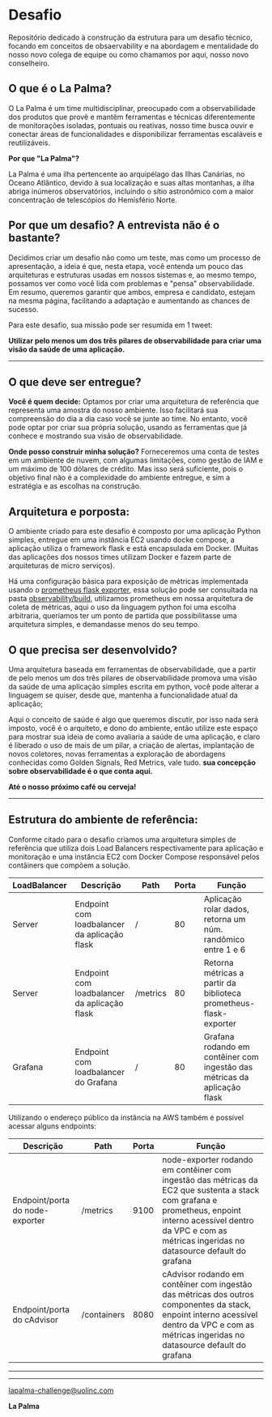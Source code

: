 # Desafio

Repositório dedicado à construção da estrutura para um desafio técnico, focando em conceitos de obsaervability e na abordagem e mentalidade do nosso novo colega de equipe ou como chamamos por aqui, nosso novo conselheiro.

## O que é o La Palma?

O La Palma é um time multidisciplinar, preocupado com a observabilidade dos produtos que provê e mantêm ferramentas e técnicas diferentemente de monitorações isoladas, pontuais ou reativas, nosso time busca ouvir e conectar áreas de funcionalidades e disponibilizar ferramentas escaláveis e reutilizáveis.

**Por que "La Palma"?**

La Palma é uma ilha pertencente ao arquipélago das Ilhas Canárias, no Oceano Atlântico, devido à sua localização e suas altas montanhas, a ilha abriga inúmeros observatórios, incluindo o sítio astronômico com a maior concentração de telescópios do Hemisfério Norte.

## Por que um desafio? A entrevista não é o bastante?

Decidimos criar um desafio não como um teste, mas como um processo de apresentação, a ideia é que, nesta etapa, você entenda um pouco das arquiteturas e estruturas usadas em nossos sistemas e, ao mesmo tempo, possamos ver como você lida com problemas e "pensa" observabilidade. Em resumo, queremos garantir que ambos, empresa e candidato, estejam na mesma página, facilitando a adaptação e aumentando as chances de sucesso.

Para este desafio, sua missão pode ser resumida em 1 tweet:

**Utilizar pelo menos um dos três pilares de observabilidade para criar uma visão da saúde de uma aplicação.** 

---

## O que deve ser entregue?

**Você é quem decide:** Optamos por criar uma arquitetura de referência que representa uma amostra do nosso ambiente. Isso facilitará sua compreensão do dia a dia caso você se junte ao time. No entanto, você pode optar por criar sua própria solução, usando as ferramentas que já conhece e mostrando sua visão de observabilidade.

**Onde posso construir minha solução?** Forneceremos uma conta de testes em um ambiente de nuvem, com algumas limitações, como gestão de IAM e um máximo de 100 dólares de crédito. Mas isso será suficiente, pois o objetivo final não é a complexidade do ambiente entregue, e sim a estratégia e as escolhas na construção.

## Arquitetura e porposta:

O ambiente criado para este desafio é composto por uma aplicação Python simples, entregue em uma instância EC2 usando docke compose, a aplicação utiliza o framework flask e está encapsulada em Docker. (Muitas das aplicações dos nossos times utilizam Docker e fazem parte de arquiteturas de micro serviços). 

Há uma configuração básica para exposição de métricas implementada usando o [prometheus flask exporter](https://pypi.org/project/prometheus-flask-exporter/), essa solução pode ser consultada na pasta [observability/build](https://github.com/timelapalma/desafio/tree/main/observability/build), utilizamos prometheus em nossa arquitetura de coleta de métricas, aqui o uso da linguagem python foi uma escolha arbitraria, queriamos ter um ponto de partida que possibilitasse uma arquitetura simples, e demandasse menos do seu tempo.

## O que precisa ser desenvolvido?

Uma arquitetura baseada em ferramentas de observabilidade, que a partir de pelo menos um dos três pilares de observabilidade promova uma visão da saúde de uma aplicação simples escrita em python, você pode alterar a linguagem se quiser, desde que, mantenha a funcionalidade atual da aplicação;

Aqui o conceito de saúde é algo que queremos discutir, por isso nada será imposto, você é o arquiteto, e dono do ambiente, então utilize este espaço para mostrar sua ideia de como avaliaria a saúde de uma aplicação, e claro é liberado o uso de mais de um pilar, a criação de alertas, implantação de novos coletores, novas ferramentas a exploração de abordagens conhecidas como Golden Signals, Red Metrics, vale tudo. **sua concepção sobre observabilidade é o que conta aqui.**

**Até o nosso próximo café ou cerveja!**

---

## Estrutura do ambiente de referência:

Conforme citado para o desafio criamos uma arquitetura simples de referência que utiliza dois Load Balancers respectivamente para aplicação e monitoração e uma instância EC2 com Docker Compose responsável pelos contâiners que compõem a solução.

| LoadBalancer | Descrição                                    | Path        | Porta | Função                                                                      |
| -------------|----------------------------------------------|-------------|-------|-----------------------------------------------------------------------------|
| Server       | Endpoint com loadbalancer da aplicação flask | /           | 80    | Aplicação rolar dados, retorna um núm. randômico entre 1 e 6                |
| Server       | Endpoint com loadbalancer da aplicação flask | /metrics    | 80    | Retorna métricas a partir da biblioteca prometheus-flask-exporter           |
| Grafana      | Endpoint com loadbalancer do Grafana         | /           | 80    | Grafana rodando em contêiner com ingestão das métricas da aplicação flask   |

Utilizando o endereço público da instância na AWS também é possível acessar alguns endpoints:

| Descrição                                         | Path        | Porta | Função                                                                                                            |
|----------------------------------------------|-------------|-------|-------------------------------------------------------------------------------------------------------------------|
| Endpoint/porta do node-exporter              | /metrics    | 9100  | node-exporter rodando em contêiner com ingestão das métricas da EC2 que sustenta a stack com grafana e prometheus, enpoint interno acessível dentro da VPC e com as métricas ingeridas no datasource default do grafana |
| Endpoint/porta do cAdvisor                   | /containers | 8080  | cAdvisor rodando em contêiner com ingestão das métricas dos outros componentes da stack, enpoint interno acessível dentro da VPC e com as métricas ingeridas no datasource default do grafana                           |

---


---

lapalma-challenge@uolinc.com

**La Palma**